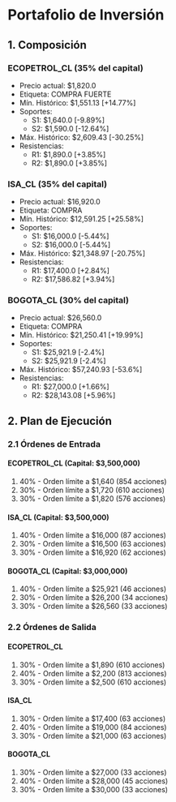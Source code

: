 # Portafolio de Inversión

## 1. Composición

### ECOPETROL_CL (35% del capital)
- Precio actual: $1,820.0
- Etiqueta: COMPRA FUERTE
- Mín. Histórico: $1,551.13 [+14.77%]
- Soportes:
  - S1: $1,640.0 [-9.89%]
  - S2: $1,590.0 [-12.64%]
- Máx. Histórico: $2,609.43 [-30.25%]
- Resistencias:
  - R1: $1,890.0 [+3.85%]
  - R2: $1,890.0 [+3.85%]

### ISA_CL (35% del capital)
- Precio actual: $16,920.0
- Etiqueta: COMPRA
- Mín. Histórico: $12,591.25 [+25.58%]
- Soportes:
  - S1: $16,000.0 [-5.44%]
  - S2: $16,000.0 [-5.44%]
- Máx. Histórico: $21,348.97 [-20.75%]
- Resistencias:
  - R1: $17,400.0 [+2.84%]
  - R2: $17,586.82 [+3.94%]

### BOGOTA_CL (30% del capital)
- Precio actual: $26,560.0
- Etiqueta: COMPRA
- Mín. Histórico: $21,250.41 [+19.99%]
- Soportes:
  - S1: $25,921.9 [-2.4%]
  - S2: $25,921.9 [-2.4%]
- Máx. Histórico: $57,240.93 [-53.6%]
- Resistencias:
  - R1: $27,000.0 [+1.66%]
  - R2: $28,143.08 [+5.96%]

## 2. Plan de Ejecución

### 2.1 Órdenes de Entrada

#### ECOPETROL_CL (Capital: $3,500,000)
1. 40% - Orden límite a $1,640 (854 acciones)
2. 30% - Orden límite a $1,720 (610 acciones)
3. 30% - Orden límite a $1,820 (576 acciones)

#### ISA_CL (Capital: $3,500,000)
1. 40% - Orden límite a $16,000 (87 acciones)
2. 30% - Orden límite a $16,500 (63 acciones)
3. 30% - Orden límite a $16,920 (62 acciones)

#### BOGOTA_CL (Capital: $3,000,000)
1. 40% - Orden límite a $25,921 (46 acciones)
2. 30% - Orden límite a $26,200 (34 acciones)
3. 30% - Orden límite a $26,560 (33 acciones)

### 2.2 Órdenes de Salida

#### ECOPETROL_CL
1. 30% - Orden límite a $1,890 (610 acciones)
2. 40% - Orden límite a $2,200 (813 acciones)
3. 30% - Orden límite a $2,500 (610 acciones)

#### ISA_CL
1. 30% - Orden límite a $17,400 (63 acciones)
2. 40% - Orden límite a $19,000 (84 acciones)
3. 30% - Orden límite a $21,000 (63 acciones)

#### BOGOTA_CL
1. 30% - Orden límite a $27,000 (33 acciones)
2. 40% - Orden límite a $28,000 (45 acciones)
3. 30% - Orden límite a $30,000 (33 acciones) 